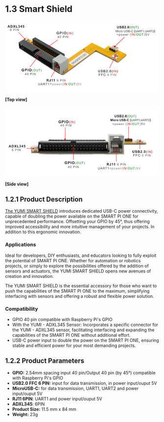 # 1.3 Smart Shield
<img src="../../img/SmartPi/Yumi_Components/SmartShield_specifications/smart_shield_top.png" width="560" alt="Top view"><p align="left">**[Top view]**</p>


<img src="../../img/SmartPi/Yumi_Components/SmartShield_specifications/smart_shield_side.png" width="560" alt="Top view"><p align="left">**[Side view]**</p>

## 1.2.1 Product Description
[The YUMI SMART SHIELD](https://wanhao-europe.com/en/collections/yumi-retro-gaming/products/yumi-smart-smart-shield-compatible-smart-pi-one) introduces dedicated USB-C power connectivity, capable of doubling the power available on the SMART PI ONE for unprecedented performance.
Offsetting your GPIO by 45°, thus offering improved accessibility and more intuitive management of your projects. In addition to this ergonomic innovation. 



### Applications
Ideal for developers, DIY enthusiasts, and educators looking to fully exploit the potential of SMART PI ONE. Whether for automation or robotics projects, or simply to explore the possibilities offered by the addition of sensors and actuators, the YUMI SMART SHIELD opens new avenues of creation and innovation.

The YUMI SMART SHIELD is the essential accessory for those who want to push the capabilities of the SMART PI ONE to the maximum, simplifying interfacing with sensors and offering a robust and flexible power solution.

### Compatibility
 * GPIO 40 pin compatible with Raspberry Pi's GPIO
 * With the YUMI - ADXL345 Sensor: Incorporates a specific connector for the YUMI - ADXL345 sensor, facilitating interfacing and expanding the capabilities of the SMART PI ONE without additional effort.
 * USB-C power input to double the power on the SMART PI ONE, ensuring stable and efficient power for your most demanding projects.
 

## 1.2.2 Product Parameters
* **GPIO:** 2.54mm spacing input 40 pin/Output 40 pin (by 45°) compatible with Raspberry Pi's GPIO
* **USB2.0 FFC 6 PIN:** input for data transmission, in power input/ouput 5V
* **MicroUSB-C:** for data transmission, UART1, UART2 and power input/ouput 5V
* **RJ11 6PIN**: UART1 and power input/ouput 5V
* **ADXL345**: 6PIN
* **Product Size:** 11.5 mm x 84 mm
* **Weight:** 23g